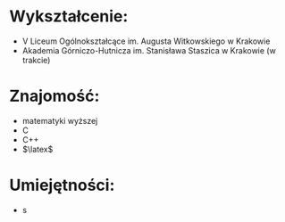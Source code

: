 # Wykształcenie:
- V Liceum Ogólnokształcące im. Augusta Witkowskiego w Krakowie
- Akademia Górniczo-Hutnicza im. Stanisława Staszica w Krakowie (w trakcie)
# Znajomość:
- matematyki wyższej
- C
- C++
- $\latex$
# Umiejętności:
- s
